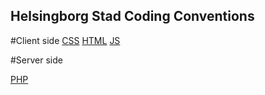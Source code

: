 ## Helsingborg Stad Coding Conventions

#Client side 
[CSS](client/css.md)
[HTML](client/html.md)
[JS](client/js.md)

#Server side

[PHP](server/php.md)
 
